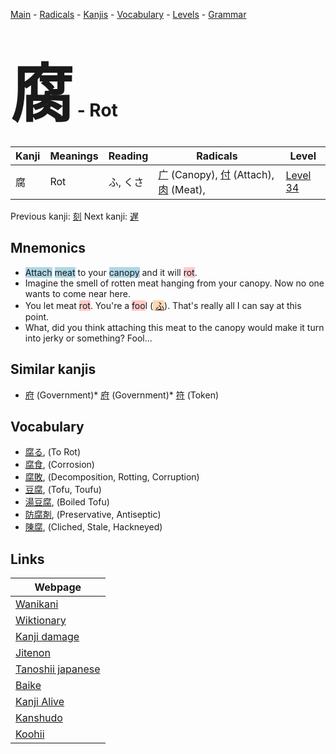 <style> bigfont {font-size: 100px}</style>
[Main](../README.md) -
[Radicals](../radicals.md) -
[Kanjis](../kanjis.md) -
[Vocabulary](../vocabulary.md) -
[Levels](../levels.md) -
[Grammar](../grammar.md)
# <bigfont> 腐</bigfont> - Rot 

| Kanji | Meanings | Reading | Radicals | Level |
| --- | --- | --- | --- | --- |
| 腐 | Rot | ふ, くさ | [广](../radicals/广.md) (Canopy), [付](../radicals/付.md) (Attach), [肉](../radicals/肉.md) (Meat),  | [Level 34](../levels/wk_level34.md) |

Previous kanji: [刻](刻.md) Next kanji: [遅](遅.md) 

## Mnemonics
 * <span style="background-color:#ADD8E6"> Attach</span> <span style="background-color:#ADD8E6"> meat</span> to your <span style="background-color:#ADD8E6"> canopy</span> and it will <span style="background-color:#ffcccb"> rot</span>.
* Imagine the smell of rotten meat hanging from your canopy. Now no one wants to come near here.
* You let meat <span style="background-color:#ffcccb"> rot</span>. You're a <span style="background-color:#ffcccb"> foo</span>l (<span style="background-color:#fed8b1"> [ふ](https://jisho.org/search/ふ)</span>). That's really all I can say at this point.
* What, did you think attaching this meat to the canopy would make it turn into jerky or something? Fool...


## Similar kanjis
 * [府](府.md) (Government)* [府](府.md) (Government)* [符](符.md) (Token)


## Vocabulary
 * [腐る](../vocabulary/腐.md), (To Rot)
* [腐食](../vocabulary/腐.md), (Corrosion)
* [腐敗](../vocabulary/腐.md), (Decomposition, Rotting, Corruption)
* [豆腐](../vocabulary/腐.md), (Tofu, Toufu)
* [湯豆腐](../vocabulary/腐.md), (Boiled Tofu)
* [防腐剤](../vocabulary/腐.md), (Preservative, Antiseptic)
* [陳腐](../vocabulary/腐.md), (Cliched, Stale, Hackneyed)



## Links 

| Webpage |
| --- |
| [Wanikani          ](https://www.wanikani.com/kanji/腐) |
| [Wiktionary        ](https://en.wiktionary.org/wiki/腐) |
| [Kanji damage      ](http://www.kanjidamage.com/kanji/search?utf8=✓&q=腐) |
| [Jitenon           ](https://jitenon.com/kanji/腐) |
| [Tanoshii japanese ](https://www.tanoshiijapanese.com/dictionary/kanji.cfm?k=腐) |
| [Baike             ](https://baike.baidu.com/item/腐) |
| [Kanji Alive       ](https://app.kanjialive.com/腐) |
| [Kanshudo          ](https://www.kanshudo.com/searchmn?q=腐) |
| [Koohii            ](https://kanji.koohii.com/study/kanji/腐) |
